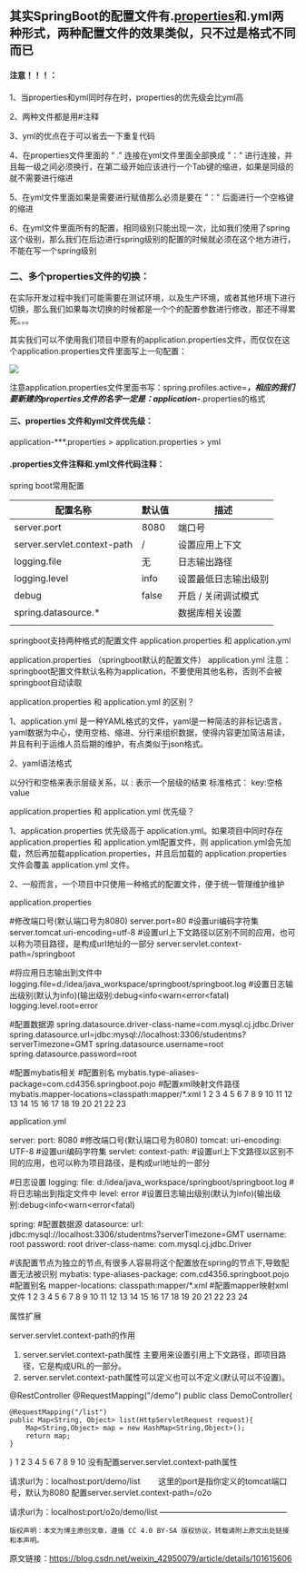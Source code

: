 ## 其实SpringBoot的配置文件有.[properties](https://so.csdn.net/so/search?q=properties&spm=1001.2101.3001.7020)和.yml两种形式，两种配置文件的效果类似，只不过是格式不同而已


#### 注意！！！：

1、当properties和yml同时存在时，properties的优先级会比yml高

2、两种文件都是用#注释

3、yml的优点在于可以省去一下重复代码

4、在properties文件里面的 “ .”  连接在yml文件里面全部换成 "：" 进行连接，并且每一级之间必须换行，在第二级开始应该进行一个Tab键的缩进，如果是同级的就不需要进行缩进

5、在yml文件里面如果是需要进行赋值那么必须是要在 "：" 后面进行一个空格键的缩进

6、在yml文件里面所有的配置，相同级别只能出现一次，比如我们使用了spring这个级别，那么我们在后边进行spring级别的配置的时候就必须在这个地方进行，不能在写一个spring级别




### 二、多个properties文件的切换：

在实际开发过程中我们可能需要在测试环境，以及生产环境，或者其他环境下进行切换，那么我们如果每次切换的时候都是一个个的配置参数进行修改，那还不得累死。。。

其实我们可以不使用我们项目中原有的application.properties文件，而仅仅在这个application.properties文件里面写上一句配置：

![](https://img-blog.csdnimg.cn/img_convert/8bc93da41cbcc9db26dc724e5e556e13.png)

注意application.properties文件里面书写：spring.profiles.active=***，相应的我们要新建的properties文件的名字一定是：application-***.properties的格式

#### 三、properties 文件和yml文件优先级：

application-***.properties > application.properties > yml

#### .properties文件注释和.yml文件代码注释：










spring boot常用配置


| 配置名称                    | 默认值 | 描述                 |
| --------------------------- | ------ | -------------------- |
| server.port                 | 8080   | 端口号               |
| server.servlet.context-path | /      | 设置应用上下文       |
| logging.file                | 无     | 日志输出路径         |
| logging.level               | info   | 设置最低日志输出级别 |
| debug                       | false  | 开启 / 关闭调试模式  |
| spring.datasource.*         |        | 数据库相关设置       |
|                             |        |                      |

springboot支持两种格式的配置文件 application.properties 和 application.yml

application.properties （springboot默认的配置文件）
application.yml
注意：springboot配置文件默认名称为application，不要使用其他名称，否则不会被springboot自动读取

application.properties 和 application.yml 的区别？

1、application.yml 是一种YAML格式的文件，yaml是一种简洁的非标记语言，yaml数据为中心，使用空格、缩进、分行来组织数据，使得内容更加简洁易读，并且有利于运维人员后期的维护，有点类似于json格式。

2、yaml语法格式

以分行和空格来表示层级关系，以 : 表示一个层级的结束
标准格式： key:空格value

application.properties 和 application.yml 优先级？

1、application.properties 优先级高于 application.yml。如果项目中同时存在application.properties 和 application.yml配置文件，则 application.yml会先加载，然后再加载application.properties，并且后加载的 application.properties 文件会覆盖 application.yml 文件。

2、一般而言，一个项目中只使用一种格式的配置文件，便于统一管理维护维护

application.properties

#修改端口号(默认端口号为8080)
server.port=80
#设置uri编码字符集
server.tomcat.uri-encoding=utf-8
#设置url上下文路径以区别不同的应用，也可以称为项目路径，是构成url地址的一部分
server.servlet.context-path=/springboot

#将应用日志输出到文件中
logging.file=d:/idea/java_workspace/springboot/springboot.log
#设置日志输出级别(默认为info)(输出级别:debug<info<warn<error<fatal)
logging.level.root=error

#配置数据源
spring.datasource.driver-class-name=com.mysql.cj.jdbc.Driver
spring.datasource.url=jdbc:mysql://localhost:3306/studentms?serverTimezone=GMT
spring.datasource.username=root
spring.datasource.password=root

#配置mybatis相关
#配置别名
mybatis.type-aliases-package=com.cd4356.springboot.pojo
#配置xml映射文件路径
mybatis.mapper-locations=classpath:mapper/*.xml
1
2
3
4
5
6
7
8
9
10
11
12
13
14
15
16
17
18
19
20
21
22
23

application.yml

server:
  port: 8080  #修改端口号(默认端口号为8080)
  tomcat:
    uri-encoding: UTF-8  #设置uri编码字符集
  servlet:
    context-path: #设置url上下文路径以区别不同的应用，也可以称为项目路径，是构成url地址的一部分

#日志设置
logging:
  file: d:/idea/java_workspace/springboot/springboot.log  #将日志输出到指定文件中
  level: error  #设置日志输出级别(默认为info)(输出级别:debug<info<warn<error<fatal)

spring:
  #配置数据源
  datasource:
    url: jdbc:mysql://localhost:3306/studentms?serverTimezone=GMT
    username: root
    password: root
    driver-class-name: com.mysql.cj.jdbc.Driver

#该配置节点为独立的节点,有很多人容易将这个配置放在spring的节点下,导致配置无法被识别
mybatis:
  type-aliases-package: com.cd4356.springboot.pojo #配置别名
  mapper-locations: classpath:mapper/*.xml #配置mapper映射xml文件
1
2
3
4
5
6
7
8
9
10
11
12
13
14
15
16
17
18
19
20
21
22
23
24

属性扩展

server.servlet.context-path的作用

1. server.servlet.context-path属性 主要用来设置引用上下文路径，即项目路径，它是构成URL的一部分。
2. server.servlet.context-path属性可以定义也可以不定义(默认可以不设置)。

@RestController
@RequestMapping("/demo")
public class DemoController{

    @RequestMapping("/list")
	public Map<String, Object> list(HttpServletRequest request){
		Map<String,Object> map = new HashMap<String,Object>();
		return map;
	}
}
1
2
3
4
5
6
7
8
9
10
没有配置server.servlet.context-path属性

请求url为：localhost:port/demo/list   这里的port是指你定义的tomcat端口号，默认为8080
配置server.servlet.context-path=/o2o

请求url为：localhost:port/o2o/demo/list
————————————————

    版权声明：本文为博主原创文章，遵循 CC 4.0 BY-SA 版权协议，转载请附上原文出处链接和本声明。

原文链接：https://blog.csdn.net/weixin_42950079/article/details/101615606
